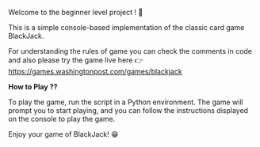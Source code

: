 Welcome to the beginner level project ! 👋

This is a simple console-based implementation of the classic card game BlackJack.

For understanding the rules of game you can check the comments in code and also please try the game live here 👉 https://games.washingtonpost.com/games/blackjack

**How to Play ??**

To play the game, run the script in a Python environment. The game will prompt you to start playing, and you can follow the instructions displayed on the console to play the game.

Enjoy your game of BlackJack! 😁
